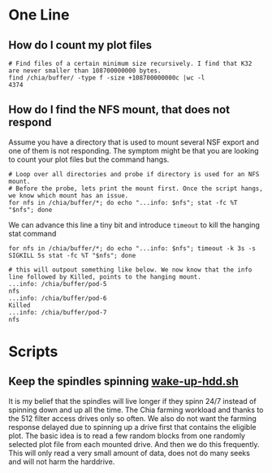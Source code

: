 # One Line
## How do I count my plot files
```
# Find files of a certain minimum size recursively. I find that K32 are never smaller than 108700000000 bytes.
find /chia/buffer/ -type f -size +108700000000c |wc -l
4374
```
## How do I find the NFS mount, that does not respond
Assume you have a directory that is used to mount several NSF export and one of them is not responding. The symptom might be that you are looking to count your plot files but the command hangs.
```
# Loop over all directories and probe if directory is used for an NFS mount.
# Before the probe, lets print the mount first. Once the script hangs, we know which mount has an issue.
for nfs in /chia/buffer/*; do echo "...info: $nfs"; stat -fc %T "$nfs"; done
```
We can advance this line a tiny bit and introduce `timeout` to kill the hanging stat command
```
for nfs in /chia/buffer/*; do echo "...info: $nfs"; timeout -k 3s -s SIGKILL 5s stat -fc %T "$nfs"; done

# this will outpout something like below. We now know that the info line followed by Killed, points to the hanging mount.
...info: /chia/buffer/pod-5
nfs
...info: /chia/buffer/pod-6
Killed
...info: /chia/buffer/pod-7
nfs
```
# Scripts
## Keep the spindles spinning [wake-up-hdd.sh](https://github.com/xorinox/chia-utils/blob/main/runtime/wake-up-hdd.sh)
It is my belief that the spindles will live longer if they spinn 24/7 instead of spinning down and up all the time. The Chia farming workload and thanks to the 512 filter access drives only so often. We also do not want the farming response delayed due to spinning up a drive first that contains the eligible plot.
The basic idea is to read a few random blocks from one randomly selected plot file from each mounted drive. And then we do this frequently. This will only read a very small amount of data, does not do many seeks and will not harm the harddrive.
